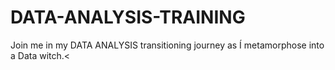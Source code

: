 # DATA-ANALYSIS-TRAINING
Join me in my DATA ANALYSIS transitioning journey as Í metamorphose into a Data witch.&lt;
